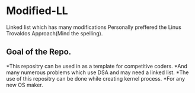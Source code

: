 # Modified-LL
Linked list which has many modifications
Personally preffered the Linus Trovaldos Approach(Mind the spelling).
## Goal of the Repo.
*This repositry can be used in as a template for competitive coders.
*And many numerous problems which use DSA and may need a linked list.
*The use of this repositry can be done while creating kernel process.
*For any new OS maker.

